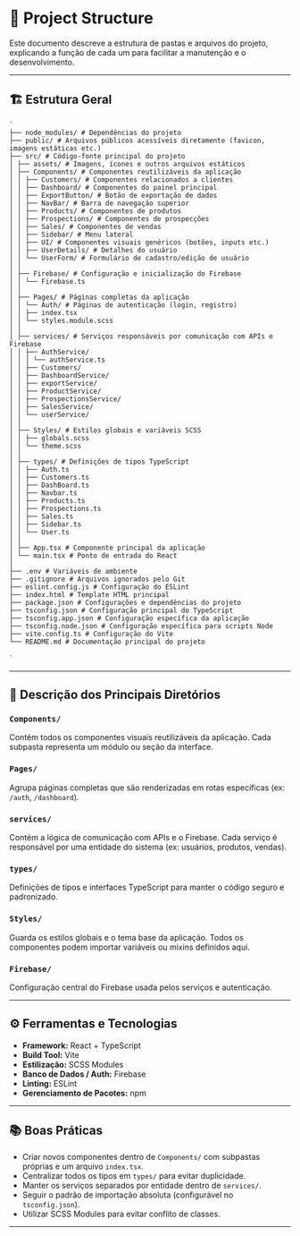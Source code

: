 # 📁 Project Structure

Este documento descreve a estrutura de pastas e arquivos do projeto, explicando a função de cada um para facilitar a manutenção e o desenvolvimento.

---

## 🏗️ Estrutura Geral
    `
    ├── node_modules/ # Dependências do projeto
    ├── public/ # Arquivos públicos acessíveis diretamente (favicon, imagens estáticas etc.)
    ├── src/ # Código-fonte principal do projeto
    │ ├── assets/ # Imagens, ícones e outros arquivos estáticos
    │ ├── Components/ # Componentes reutilizáveis da aplicação
    │ │ ├── Customers/ # Componentes relacionados a clientes
    │ │ ├── Dashboard/ # Componentes do painel principal
    │ │ ├── ExportButton/ # Botão de exportação de dados
    │ │ ├── NavBar/ # Barra de navegação superior
    │ │ ├── Products/ # Componentes de produtos
    │ │ ├── Prospections/ # Componentes de prospecções
    │ │ ├── Sales/ # Componentes de vendas
    │ │ ├── Sidebar/ # Menu lateral
    │ │ ├── UI/ # Componentes visuais genéricos (botões, inputs etc.)
    │ │ ├── UserDetails/ # Detalhes do usuário
    │ │ └── UserForm/ # Formulário de cadastro/edição de usuário
    │ │
    │ ├── Firebase/ # Configuração e inicialização do Firebase
    │ │ └── Firebase.ts
    │ │
    │ ├── Pages/ # Páginas completas da aplicação
    │ │ └── Auth/ # Páginas de autenticação (login, registro)
    │ │ ├── index.tsx
    │ │ └── styles.module.scss
    │ │
    │ ├── services/ # Serviços responsáveis por comunicação com APIs e Firebase
    │ │ ├── AuthService/
    │ │ │ └── authService.ts
    │ │ ├── Customers/
    │ │ ├── DashboardService/
    │ │ ├── exportService/
    │ │ ├── ProductService/
    │ │ ├── ProspectionsService/
    │ │ ├── SalesService/
    │ │ └── userService/
    │ │
    │ ├── Styles/ # Estilos globais e variáveis SCSS
    │ │ ├── globals.scss
    │ │ └── theme.scss
    │ │
    │ ├── types/ # Definições de tipos TypeScript
    │ │ ├── Auth.ts
    │ │ ├── Customers.ts
    │ │ ├── DashBoard.ts
    │ │ ├── Navbar.ts
    │ │ ├── Products.ts
    │ │ ├── Prospections.ts
    │ │ ├── Sales.ts
    │ │ ├── Sidebar.ts
    │ │ └── User.ts
    │ │
    │ ├── App.tsx # Componente principal da aplicação
    │ └── main.tsx # Ponto de entrada do React
    │
    ├── .env # Variáveis de ambiente
    ├── .gitignore # Arquivos ignorados pelo Git
    ├── eslint.config.js # Configuração do ESLint
    ├── index.html # Template HTML principal
    ├── package.json # Configurações e dependências do projeto
    ├── tsconfig.json # Configuração principal do TypeScript
    ├── tsconfig.app.json # Configuração específica da aplicação
    ├── tsconfig.node.json # Configuração específica para scripts Node
    ├── vite.config.ts # Configuração do Vite
    └── README.md # Documentação principal do projeto
`

---

## 🧩 Descrição dos Principais Diretórios

### `Components/`
Contém todos os componentes visuais reutilizáveis da aplicação. Cada subpasta representa um módulo ou seção da interface.

### `Pages/`
Agrupa páginas completas que são renderizadas em rotas específicas (ex: `/auth`, `/dashboard`).

### `services/`
Contém a lógica de comunicação com APIs e o Firebase. Cada serviço é responsável por uma entidade do sistema (ex: usuários, produtos, vendas).

### `types/`
Definições de tipos e interfaces TypeScript para manter o código seguro e padronizado.

### `Styles/`
Guarda os estilos globais e o tema base da aplicação. Todos os componentes podem importar variáveis ou mixins definidos aqui.

### `Firebase/`
Configuração central do Firebase usada pelos serviços e autenticação.

---

## ⚙️ Ferramentas e Tecnologias

- **Framework:** React + TypeScript  
- **Build Tool:** Vite  
- **Estilização:** SCSS Modules  
- **Banco de Dados / Auth:** Firebase  
- **Linting:** ESLint  
- **Gerenciamento de Pacotes:** npm  

---

## 📚 Boas Práticas

- Criar novos componentes dentro de `Components/` com subpastas próprias e um arquivo `index.tsx`.
- Centralizar todos os tipos em `types/` para evitar duplicidade.
- Manter os serviços separados por entidade dentro de `services/`.
- Seguir o padrão de importação absoluta (configurável no `tsconfig.json`).
- Utilizar SCSS Modules para evitar conflito de classes.

---

